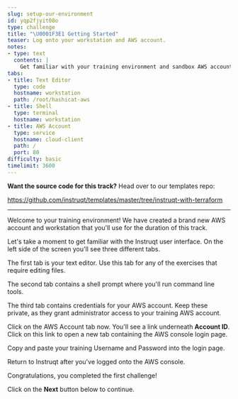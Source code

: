 ```yaml
---
slug: setup-our-environment
id: yqp2fjyit08o
type: challenge
title: "\U0001F3E1 Getting Started"
teaser: Log onto your workstation and AWS account.
notes:
- type: text
  contents: |
    Get familiar with your training environment and sandbox AWS account.
tabs:
- title: Text Editor
  type: code
  hostname: workstation
  path: /root/hashicat-aws
- title: Shell
  type: terminal
  hostname: workstation
- title: AWS Account
  type: service
  hostname: cloud-client
  path: /
  port: 80
difficulty: basic
timelimit: 3600
---
```

**Want the source code for this track?** Head over to our templates repo:

https://github.com/instruqt/templates/master/tree/instruqt-with-terraform

<hr>

Welcome to your training environment! We have created a brand new AWS account and workstation that you'll use for the duration of this track.

Let's take a moment to get familiar with the Instruqt user interface. On the left side of the screen you'll see three different tabs.

The first tab is your text editor. Use this tab for any of the exercises that require editing files.

The second tab contains a shell prompt where you'll run command line tools.

The third tab contains credentials for your AWS account. Keep these private, as they grant administrator access to your training AWS account.

Click on the AWS Account tab now. You'll see a link underneath **Account ID**. Click on this link to open a new tab containing the AWS console login page.

Copy and paste your training Username and Password into the login page.

Return to Instruqt after you've logged onto the AWS console.

Congratulations, you completed the first challenge!

Click on the **Next** button below to continue.